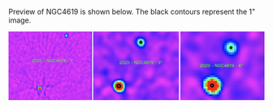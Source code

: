 Preview of NGC4619 is shown below. The black contours represent the 1" image. 

![NGC4619](NGC4619.png "NGC4619")

